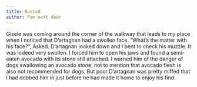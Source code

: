 ```yaml
---
title: Busted
author: Pam next door
---
```


Gisele was coming around the corner of the walkway that leads to my place when I noticed that D’artagnan had a swollen face. “What’s the matter with his face?”, Asked. D’artagnan looked down and I bent to check his muzzle. It was indeed very swollen. I forced him to open his jaws and found a semi-eaten avocado with its stone still attached. I warned him of the danger of dogs swallowing an avocado stone, not to mention that avocado flesh is also not recommended for dogs. But poor D’artagnan was pretty miffed that I had dobbed him in just before he had made it home to enjoy his find.
